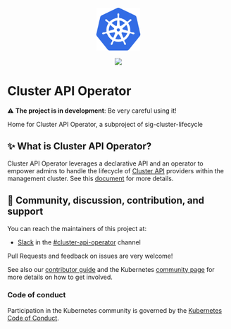 <p align="center">
<img src="https://github.com/kubernetes/kubernetes/raw/master/logo/logo.png"  width="100x"></a>
</p>
<p align="center">
<a href="https://godoc.org/sigs.k8s.io/cluster-api-operator"><img src="https://godoc.org/sigs.k8s.io/cluster-api-operator?status.svg"></a>
</p>

# Cluster API Operator

:warning: **The project is in development**: Be very careful using it!

Home for Cluster API Operator, a subproject of sig-cluster-lifecycle

## ✨ What is Cluster API Operator?

Cluster API Operator leverages a declarative API and an
operator to empower admins to handle the lifecycle of [Cluster API](https://github.com/kubernetes-sigs/cluster-api) providers within the management cluster. See this [document](./docs/capi-operator-proposal.md) for more details.

## 🤗 Community, discussion, contribution, and support

You can reach the maintainers of this project at:

- [Slack](http://slack.k8s.io/) in the [#cluster-api-operator][#cluster-api-operator slack] channel

Pull Requests and feedback on issues are very welcome!

See also our [contributor guide](CONTRIBUTING.md) and the Kubernetes [community page] for more details on how to get involved.

### Code of conduct

Participation in the Kubernetes community is governed by the [Kubernetes Code of Conduct](code-of-conduct.md).

[community page]: https://kubernetes.io/community
[#cluster-api-operator slack]: https://kubernetes.slack.com/archives/C030JD32R8W
[owners]: https://git.k8s.io/community/contributors/guide/owners.md
[Creative Commons 4.0]: https://git.k8s.io/website/LICENSE
